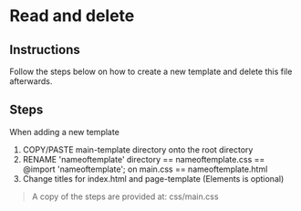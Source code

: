 # Read and delete
## Instructions
Follow the steps below on how to create a new template and delete this file afterwards.
## Steps

When adding a new template

1. COPY/PASTE main-template directory onto the root directory
2. RENAME 'nameoftemplate' directory == nameoftemplate.css == @import 'nameoftemplate'; on main.css == nameoftemplate.html
3. Change titles for index.html and page-template (Elements is optional)


> A copy of the steps are provided at: css/main.css